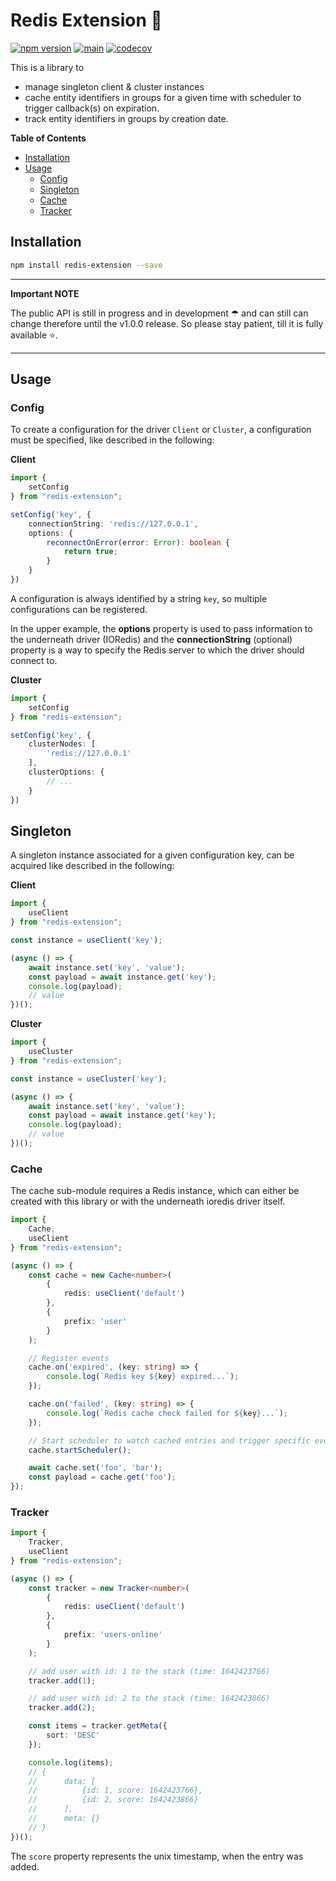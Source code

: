 # Redis Extension 🍬

[![npm version](https://badge.fury.io/js/redis-extension.svg)](https://badge.fury.io/js/redis-extension)
[![main](https://github.com/tada5hi/redis-extension/actions/workflows/main.yml/badge.svg)](https://github.com/tada5hi/redis-extension/actions/workflows/main.yml)
[![codecov](https://codecov.io/gh/tada5hi/redis-extension/branch/master/graph/badge.svg?token=0VL41WO0CG)](https://codecov.io/gh/tada5hi/redis-extension)

This is a library to
- manage singleton client & cluster instances
- cache entity identifiers in groups for a given time with scheduler to trigger callback(s) on expiration.
- track entity identifiers in groups by creation date.

**Table of Contents**

- [Installation](#installation)
- [Usage](#usage)
  - [Config](#config)
  - [Singleton](#singleton)
  - [Cache](#cache)
  - [Tracker](#tracker)

## Installation

```bash
npm install redis-extension --save
```

---
**Important NOTE**

The public API is still in progress and in development ☂ and can still can change therefore until the v1.0.0 release.
So please stay patient, till it is fully available ⭐.

---

## Usage

### Config

To create a configuration for the driver `Client` or `Cluster`, a configuration must be specified,
like described in the following:

**Client**

```typescript
import {
    setConfig
} from "redis-extension";

setConfig('key', {
    connectionString: 'redis://127.0.0.1',
    options: {
        reconnectOnError(error: Error): boolean {
            return true;
        }
    }
})
```

A configuration is always identified by a string `key`,
so multiple configurations can be registered.

In the upper example, the **options** property is used to pass information to the underneath driver (IORedis) and the **connectionString** (optional) property is a way
to specify the Redis server to which the driver should connect to.

**Cluster**

```typescript
import {
    setConfig
} from "redis-extension";

setConfig('key', {
    clusterNodes: [
        'redis://127.0.0.1'
    ],
    clusterOptions: {
        // ...
    }
})
```

## Singleton

A singleton instance associated for a given configuration key,
can be acquired like described in the following:

**Client**
```typescript
import {
    useClient
} from "redis-extension";

const instance = useClient('key');

(async () => {
    await instance.set('key', 'value');
    const payload = await instance.get('key');
    console.log(payload);
    // value
})();
```

**Cluster**
```typescript
import {
    useCluster
} from "redis-extension";

const instance = useCluster('key');

(async () => {
    await instance.set('key', 'value');
    const payload = await instance.get('key');
    console.log(payload);
    // value
})();
```

### Cache

The cache sub-module requires a Redis instance,
which can either be created with this library or with the underneath ioredis driver itself.

```typescript
import {
    Cache,
    useClient
} from "redis-extension";

(async () => {
    const cache = new Cache<number>(
        {
            redis: useClient('default')
        },
        {
            prefix: 'user'
        }
    );

    // Register events
    cache.on('expired', (key: string) => {
        console.log(`Redis key ${key} expired...`);
    });

    cache.on('failed', (key: string) => {
        console.log(`Redis cache check failed for ${key}...`);
    });

    // Start scheduler to watch cached entries and trigger specific events.
    cache.startScheduler();

    await cache.set('foo', 'bar');
    const payload = cache.get('foo');
});
```

### Tracker

```typescript
import {
    Tracker,
    useClient
} from "redis-extension";

(async () => {
    const tracker = new Tracker<number>(
        {
            redis: useClient('default')
        },
        {
            prefix: 'users-online'
        }
    );

    // add user with id: 1 to the stack (time: 1642423766)
    tracker.add(1);

    // add user with id: 2 to the stack (time: 1642423866)
    tracker.add(2);

    const items = tracker.getMeta({
        sort: 'DESC'
    });

    console.log(items);
    // {
    //      data: [
    //          {id: 1, score: 1642423766},
    //          {id: 2, score: 1642423866}
    //      ],
    //      meta: {}
    // }
})();

```

The `score` property represents the unix timestamp, when the entry was added.
